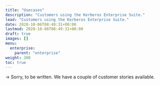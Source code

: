 ```yaml
---
title: "Usecases"
description: "Customers using the Kerberos Enterprise Suite."
lead: "Customers using the Kerberos Enterprise Suite."
date: 2020-10-06T08:49:31+00:00
lastmod: 2020-10-06T08:49:31+00:00
draft: true
images: []
menu:
  enterprise:
    parent: "enterprise"
weight: 300
toc: true
---
```


-> Sorry, to be written. We have a couple of customer stories available.
